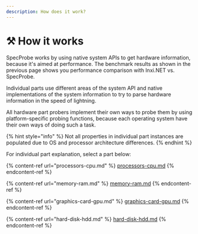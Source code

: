 ```yaml
---
description: How does it work?
---
```


# ⚒ How it works

SpecProbe works by using native system APIs to get hardware information, because it's aimed at performance. The benchmark results as shown in the previous page shows you performance comparison with Inxi.NET vs. SpecProbe.

Individual parts use different areas of the system API and native implementations of the system information to try to parse hardware information in the speed of lightning.

All hardware part probers implement their own ways to probe them by using platform-specific probing functions, because each operating system have their own ways of doing such a task.

{% hint style="info" %}
Not all properties in individual part instances are populated due to OS and processor architecture differences.
{% endhint %}

For individual part explanation, select a part below:

{% content-ref url="processors-cpu.md" %}
[processors-cpu.md](processors-cpu.md)
{% endcontent-ref %}

{% content-ref url="memory-ram.md" %}
[memory-ram.md](memory-ram.md)
{% endcontent-ref %}

{% content-ref url="graphics-card-gpu.md" %}
[graphics-card-gpu.md](graphics-card-gpu.md)
{% endcontent-ref %}

{% content-ref url="hard-disk-hdd.md" %}
[hard-disk-hdd.md](hard-disk-hdd.md)
{% endcontent-ref %}
